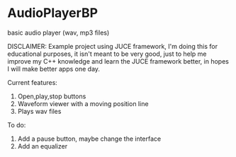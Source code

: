 # AudioPlayerBP
basic audio player (wav, mp3 files)


DISCLAIMER: Example project using JUCE framework, I'm doing this for educational purposes, it isn't meant to be very good, just
to help me improve my C++ knowledge and learn the JUCE framework better, in hopes I will make better apps one day.

Current features:
1. Open,play,stop buttons
2. Waveform viewer with a moving position line
3. Plays wav files


To do:
1. Add a pause button, maybe change the interface
2. Add an equalizer
